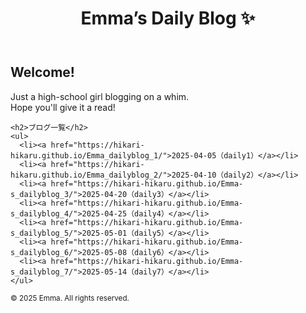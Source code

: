 <!DOCTYPE html>
<html lang="ja">
<head>
  <meta charset="UTF-8">
  <title>Emma’s Daily Blog ✨</title>
  <link rel="stylesheet" href="style.css">
</head>
<body>
  <header>
    <h1>Emma’s Daily Blog ✨</h1>
  </header>

  <main>
    <h2>Welcome!</h2>
    <p>
      Just a high-school girl blogging on a whim.<br>
      Hope you'll give it a read!
    </p>

    <h2>ブログ一覧</h2>
    <ul>
      <li><a href="https://hikari-hikaru.github.io/Emma_dailyblog_1/">2025-04-05（daily1）</a></li>
      <li><a href="https://hikari-hikaru.github.io/Emma_dailyblog_2/">2025-04-10（daily2）</a></li>
      <li><a href="https://hikari-hikaru.github.io/Emma-s_dailyblog_3/">2025-04-20（daily3）</a></li>
      <li><a href="https://hikari-hikaru.github.io/Emma-s_dailyblog_4/">2025-04-25（daily4）</a></li>
      <li><a href="https://hikari-hikaru.github.io/Emma-s_dailyblog_5/">2025-05-01（daily5）</a></li>
      <li><a href="https://hikari-hikaru.github.io/Emma-s_dailyblog_6/">2025-05-08（daily6）</a></li>
      <li><a href="https://hikari-hikaru.github.io/Emma-s_dailyblog_7/">2025-05-14（daily7）</a></li>
    </ul>
  </main>

  <footer>
    <small>&copy; 2025 Emma. All rights reserved.</small>
  </footer>
</body>
</html>
